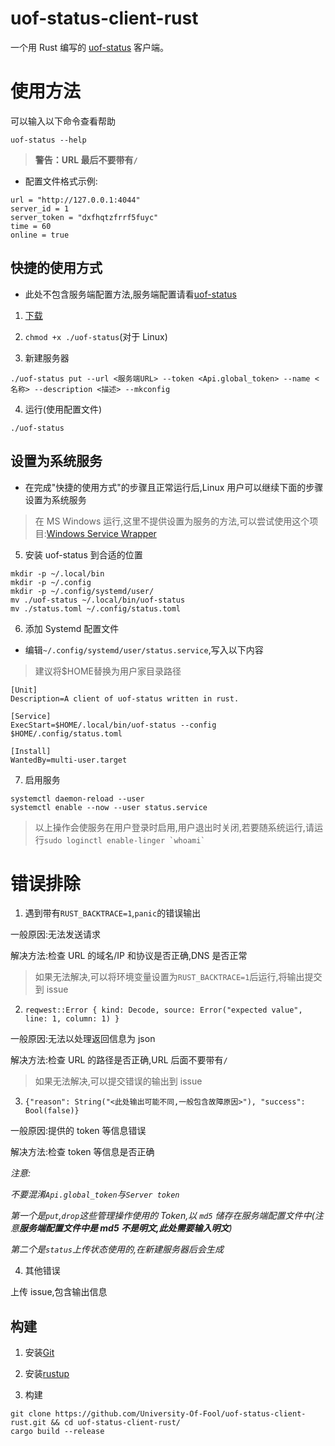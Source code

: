 # uof-status-client-rust

一个用 Rust 编写的 [uof-status](https://github.com/University-Of-Fool/uof-status) 客户端。

# 使用方法

可以输入以下命令查看帮助

```
uof-status --help
```

> **警告：URL 最后不要带有`/`**

- 配置文件格式示例:

```
url = "http://127.0.0.1:4044"
server_id = 1
server_token = "dxfhqtzfrrf5fuyc"
time = 60
online = true
```

## 快捷的使用方式

- 此处不包含服务端配置方法,服务端配置请看[uof-status](https://github.com/University-Of-Fool/uof-status)

1. [下载](https://github.com/University-Of-Fool/uof-status-client-rust/releases)

2. `chmod +x ./uof-status`(对于 Linux)

3. 新建服务器

```
./uof-status put --url <服务端URL> --token <Api.global_token> --name <名称> --description <描述> --mkconfig
```

4. 运行(使用配置文件)

```
./uof-status
```

## 设置为系统服务

- 在完成"快捷的使用方式"的步骤且正常运行后,Linux 用户可以继续下面的步骤设置为系统服务

> 在 MS Windows 运行,这里不提供设置为服务的方法,可以尝试使用这个项目:[Windows Service Wrapper](https://github.com/winsw/winsw)

5. 安装 uof-status 到合适的位置

```
mkdir -p ~/.local/bin
mkdir -p ~/.config
mkdir -p ~/.config/systemd/user/
mv ./uof-status ~/.local/bin/uof-status
mv ./status.toml ~/.config/status.toml
```

6. 添加 Systemd 配置文件

- 编辑`~/.config/systemd/user/status.service`,写入以下内容

>建议将$HOME替换为用户家目录路径

```
[Unit]
Description=A client of uof-status written in rust.

[Service]
ExecStart=$HOME/.local/bin/uof-status --config $HOME/.config/status.toml

[Install]
WantedBy=multi-user.target
```

7. 启用服务

```
systemctl daemon-reload --user
systemctl enable --now --user status.service
```

> 以上操作会使服务在用户登录时启用,用户退出时关闭,若要随系统运行,请运行`` sudo loginctl enable-linger `whoami`  ``

# 错误排除

1. 遇到带有`RUST_BACKTRACE=1`,`panic`的错误输出

一般原因:无法发送请求

解决方法:检查 URL 的域名/IP 和协议是否正确,DNS 是否正常

> 如果无法解决,可以将环境变量设置为`RUST_BACKTRACE=1`后运行,将输出提交到 issue

2. `reqwest::Error { kind: Decode, source: Error("expected value", line: 1, column: 1) }`

一般原因:无法以处理返回信息为 json

解决方法:检查 URL 的路径是否正确,URL 后面不要带有`/`

> 如果无法解决,可以提交错误的输出到 issue

3. `{"reason": String("<此处输出可能不同,一般包含故障原因>"), "success": Bool(false)}`

一般原因:提供的 token 等信息错误

解决方法:检查 token 等信息是否正确

_注意:_

_不要混淆`Api.global_token`与`Server token`_

_第一个是`put`,`drop`这些管理操作使用的 Token,以 `md5` 储存在服务端配置文件中(注意**服务端配置文件中是 md5 不是明文,此处需要输入明文**)_

_第二个是`status`上传状态使用的,在新建服务器后会生成_

4. 其他错误

上传 issue,包含输出信息

## 构建

1. 安装[Git](https://git-scm.com/)

2. 安装[rustup](https://rustup.rs/)

3. 构建

```
git clone https://github.com/University-Of-Fool/uof-status-client-rust.git && cd uof-status-client-rust/
cargo build --release
```
